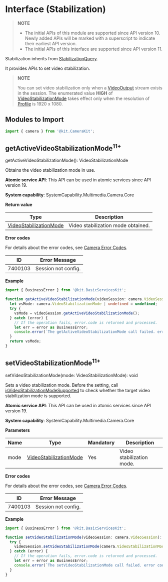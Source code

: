 # Interface (Stabilization)
<!--Kit: Camera Kit-->
<!--Subsystem: Multimedia-->
<!--Owner: @qano-->
<!--Designer: @leo_ysl-->
<!--Tester: @xchaosioda-->
<!--Adviser: @w_Machine_cc-->

> **NOTE**
>
> - The initial APIs of this module are supported since API version 10. Newly added APIs will be marked with a superscript to indicate their earliest API version.
> - The initial APIs of this interface are supported since API version 11.

Stabilization inherits from [StabilizationQuery](arkts-apis-camera-StabilizationQuery.md).

It provides APIs to set video stabilization.

 > **NOTE**
 >
 > You can set video stabilization only when a [VideoOutput](arkts-apis-camera-VideoOutput.md) stream exists in the session.
 > The enumerated value **HIGH** of [VideoStabilizationMode](arkts-apis-camera-e.md#videostabilizationmode) takes effect only when the resolution of [Profile](arkts-apis-camera-i.md#profile) is 1920 x 1080.

## Modules to Import

```ts
import { camera } from '@kit.CameraKit';
```

## getActiveVideoStabilizationMode<sup>11+</sup>

getActiveVideoStabilizationMode(): VideoStabilizationMode

Obtains the video stabilization mode in use.

**Atomic service API**: This API can be used in atomic services since API version 19.

**System capability**: SystemCapability.Multimedia.Camera.Core

**Return value**

| Type       | Description         |
| ---------- |-------------|
| [VideoStabilizationMode](arkts-apis-camera-e.md#videostabilizationmode)    | Video stabilization mode obtained.|

**Error codes**

For details about the error codes, see [Camera Error Codes](errorcode-camera.md).

| ID        | Error Message       |
| --------------- | --------------- |
| 7400103                |  Session not config.                                   |

**Example**

```ts
import { BusinessError } from '@kit.BasicServicesKit';

function getActiveVideoStabilizationMode(videoSession: camera.VideoSession): camera.VideoStabilizationMode | undefined {
  let vsMode: camera.VideoStabilizationMode | undefined = undefined;
  try {
    vsMode = videoSession.getActiveVideoStabilizationMode();
  } catch (error) {
    // If the operation fails, error.code is returned and processed.
    let err = error as BusinessError;
    console.error(`The getActiveVideoStabilizationMode call failed. error code: ${err.code}`);
  }
  return vsMode;
}
```

## setVideoStabilizationMode<sup>11+</sup>

setVideoStabilizationMode(mode: VideoStabilizationMode): void

Sets a video stabilization mode. Before the setting, call [isVideoStabilizationModeSupported](arkts-apis-camera-StabilizationQuery.md#isvideostabilizationmodesupported11) to check whether the target video stabilization mode is supported.

**Atomic service API**: This API can be used in atomic services since API version 19.

**System capability**: SystemCapability.Multimedia.Camera.Core

**Parameters**

| Name     | Type                                             | Mandatory| Description                   |
| -------- | ------------------------------------------------- | ---- | --------------------- |
| mode     | [VideoStabilizationMode](arkts-apis-camera-e.md#videostabilizationmode) | Yes  | Video stabilization mode.  |

**Error codes**

For details about the error codes, see [Camera Error Codes](errorcode-camera.md).

| ID        | Error Message       |
| --------------- | --------------- |
| 7400103                |  Session not config.                                   |

**Example**

```ts
import { BusinessError } from '@kit.BasicServicesKit';

function setVideoStabilizationMode(videoSession: camera.VideoSession): void {
  try {
    videoSession.setVideoStabilizationMode(camera.VideoStabilizationMode.OFF);
  } catch (error) {
    // If the operation fails, error.code is returned and processed.
    let err = error as BusinessError;
    console.error(`The setVideoStabilizationMode call failed. error code: ${err.code}`);
  }
}
```
